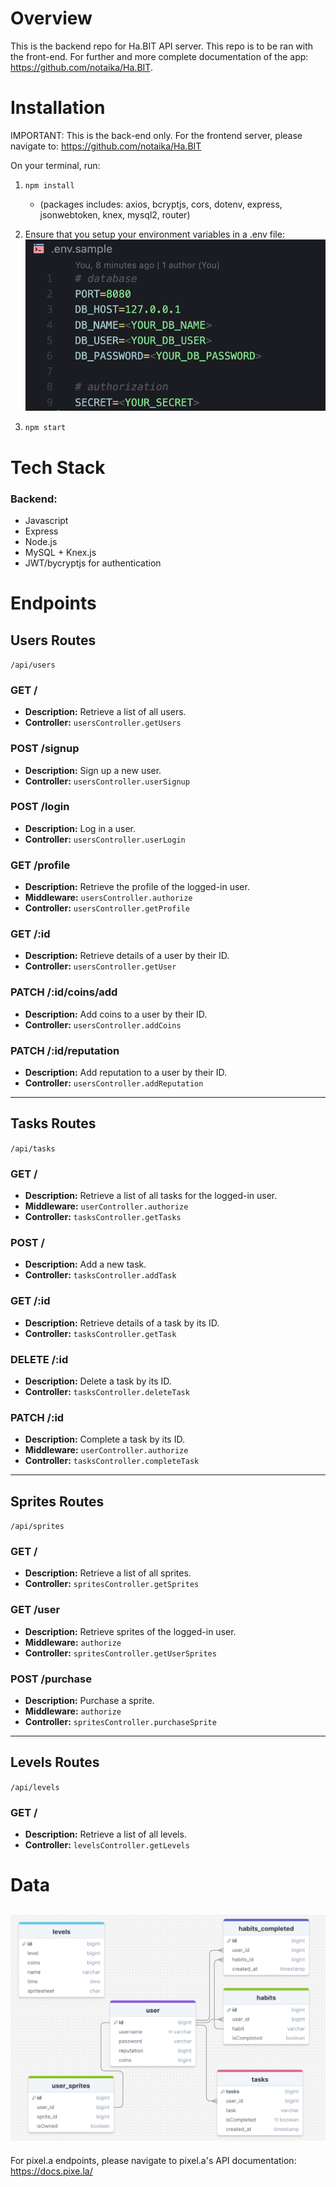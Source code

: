 # Overview
This is the backend repo for Ha.BIT API server. This repo is to be ran with the front-end. For further and more complete documentation of the app: https://github.com/notaika/Ha.BIT. 

# Installation
IMPORTANT: This is the back-end only. For the frontend server, please navigate to: https://github.com/notaika/Ha.BIT

On your terminal, run:

1. `npm install`
    - (packages includes: axios, bcryptjs, cors, dotenv, express, jsonwebtoken, knex, mysql2, router)

2. Ensure that you setup your environment variables in a .env file: 
![env-setup example](public/images/env-setup.png)

3. `npm start`

# Tech Stack
### Backend:
- Javascript
- Express
- Node.js
- MySQL + Knex.js
- JWT/bycryptjs for authentication

# Endpoints

## Users Routes
`/api/users`

### GET /
- **Description:** Retrieve a list of all users.
- **Controller:** `usersController.getUsers`

### POST /signup
- **Description:** Sign up a new user.
- **Controller:** `usersController.userSignup`

### POST /login
- **Description:** Log in a user.
- **Controller:** `usersController.userLogin`

### GET /profile
- **Description:** Retrieve the profile of the logged-in user.
- **Middleware:** `usersController.authorize`
- **Controller:** `usersController.getProfile`

### GET /:id
- **Description:** Retrieve details of a user by their ID.
- **Controller:** `usersController.getUser`

### PATCH /:id/coins/add
- **Description:** Add coins to a user by their ID.
- **Controller:** `usersController.addCoins`

### PATCH /:id/reputation
- **Description:** Add reputation to a user by their ID.
- **Controller:** `usersController.addReputation`

---

## Tasks Routes
`/api/tasks`

### GET /
- **Description:** Retrieve a list of all tasks for the logged-in user.
- **Middleware:** `userController.authorize`
- **Controller:** `tasksController.getTasks`

### POST /
- **Description:** Add a new task.
- **Controller:** `tasksController.addTask`

### GET /:id
- **Description:** Retrieve details of a task by its ID.
- **Controller:** `tasksController.getTask`

### DELETE /:id
- **Description:** Delete a task by its ID.
- **Controller:** `tasksController.deleteTask`

### PATCH /:id
- **Description:** Complete a task by its ID.
- **Middleware:** `userController.authorize`
- **Controller:** `tasksController.completeTask`

---

## Sprites Routes
`/api/sprites`

### GET /
- **Description:** Retrieve a list of all sprites.
- **Controller:** `spritesController.getSprites`

### GET /user
- **Description:** Retrieve sprites of the logged-in user.
- **Middleware:** `authorize`
- **Controller:** `spritesController.getUserSprites`

### POST /purchase
- **Description:** Purchase a sprite.
- **Middleware:** `authorize`
- **Controller:** `spritesController.purchaseSprite`

---

## Levels Routes
`/api/levels`

### GET /
- **Description:** Retrieve a list of all levels.
- **Controller:** `levelsController.getLevels`

# Data
![data for mySQL tables](public/images/data-setup.png)
---

For pixel.a endpoints, please navigate to pixel.a's API documentation: https://docs.pixe.la/
